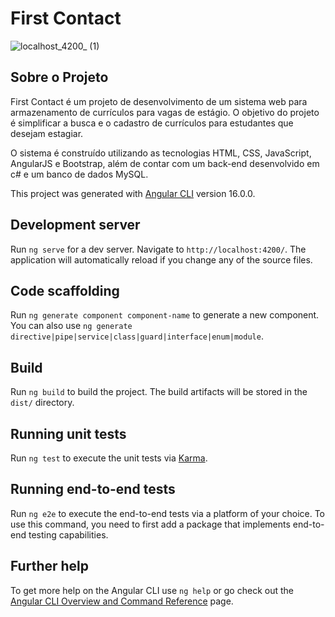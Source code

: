 # First Contact
![localhost_4200_ (1)](https://github.com/Linolonil/First_Contact/assets/109708821/7b5190e8-711d-45a7-983e-7578f27d1438)

## Sobre o Projeto
First Contact é um projeto de desenvolvimento de um sistema web para armazenamento de currículos para vagas de estágio. O objetivo do projeto é simplificar a busca e o cadastro de currículos para estudantes que desejam estagiar.

O sistema é construído utilizando as tecnologias HTML, CSS, JavaScript, AngularJS e Bootstrap, além de contar com um back-end desenvolvido em c# e um banco de dados MySQL.

This project was generated with [Angular CLI](https://github.com/angular/angular-cli) version 16.0.0.

## Development server

Run `ng serve` for a dev server. Navigate to `http://localhost:4200/`. The application will automatically reload if you change any of the source files.

## Code scaffolding

Run `ng generate component component-name` to generate a new component. You can also use `ng generate directive|pipe|service|class|guard|interface|enum|module`.

## Build

Run `ng build` to build the project. The build artifacts will be stored in the `dist/` directory.

## Running unit tests

Run `ng test` to execute the unit tests via [Karma](https://karma-runner.github.io).

## Running end-to-end tests

Run `ng e2e` to execute the end-to-end tests via a platform of your choice. To use this command, you need to first add a package that implements end-to-end testing capabilities.

## Further help

To get more help on the Angular CLI use `ng help` or go check out the [Angular CLI Overview and Command Reference](https://angular.io/cli) page.
